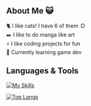 ## About Me 😺

🐈 I like cats! I have 6 of them :D<br/>
✒️ I like to do manga like art<br/>
⚡ I like coding projects for fun<br/>
🌱 Currently learning game dev

## Languages & Tools
[![My Skills](https://skillicons.dev/icons?i=js,html,css,cs,mongodb,discordjs,nodejs,react,netlify,vite,godot)](https://github.com/Pengling1472/Pengling1472)

[![Top Langs](https://github-readme-stats.vercel.app/api/top-langs/?username=Pengling1472&theme=vue-dark)](https://github.com/Pengling1472/Pengling1472)<br/>

<!--
**Pengling1472/Pengling1472** is a ✨ _special_ ✨ repository because its `README.md` (this file) appears on your GitHub profile.

Here are some ideas to get you started:

- 🔭 I’m currently working on ...
- 🌱 I’m currently learning ...
- 👯 I’m looking to collaborate on ...
- 🤔 I’m looking for help with ...
- 💬 Ask me about ...
- 📫 How to reach me: ...
- ⚡ Fun fact: ...
-->
